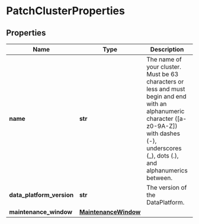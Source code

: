 # PatchClusterProperties

## Properties
| Name | Type | Description | Notes |
| ------------ | ------------- | ------------- | ------------- |
| **name** | **str** | The name of your cluster. Must be 63 characters or less and must begin and end with an alphanumeric character ([a-z0-9A-Z]) with dashes (-), underscores (_), dots (.), and alphanumerics between.  | [optional]  |
| **data_platform_version** | **str** | The version of the DataPlatform.  | [optional]  |
| **maintenance_window** | [**MaintenanceWindow**](MaintenanceWindow.md) |  | [optional]  |


